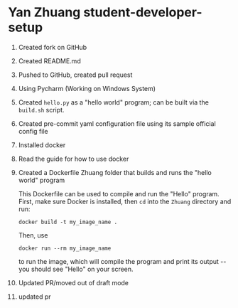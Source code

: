 # Yan Zhuang student-developer-setup

1) Created fork on GitHub

2) Created README.md

3) Pushed to GitHub, created pull request

4) Using Pycharm (Working on Windows System)

5) Created `hello.py` as a "hello world" program; can be built via the `build.sh` script.

6) Created pre-commit yaml configuration file using its sample official config file

7) Installed docker
8) Read the guide for how to use docker
9) Created a Dockerfile Zhuang folder that builds and runs the "hello world" program

    This Dockerfile can be used to compile and run the "Hello" program. First, make sure Docker is installed, then `cd` into the `Zhuang` directory and run:

    `docker build -t my_image_name .`

    Then, use

    `docker run --rm my_image_name`

    to run the image, which will compile the program and print its output -- you should see "Hello" on your screen.

10) Updated PR/moved out of draft mode

11) updated pr

